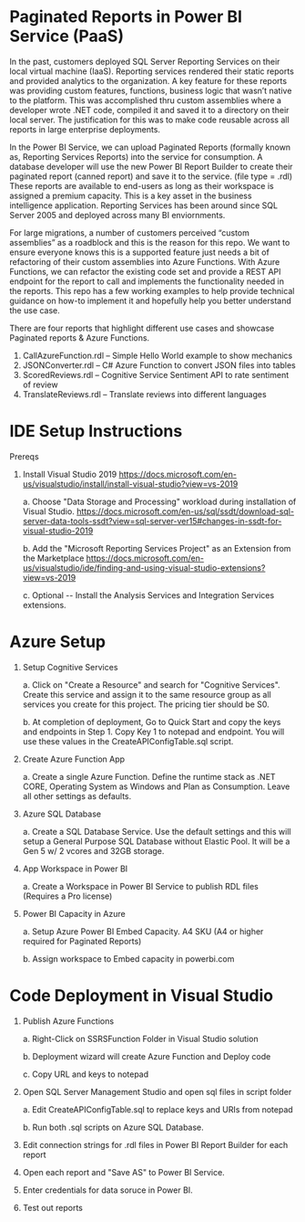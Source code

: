 # Paginated Reports in Power BI Service (PaaS)

In the past, customers deployed SQL Server Reporting Services on their local virtual machine (IaaS).  Reporting services rendered their static reports and provided analytics to the organization.  A key feature for these reports was providing custom features, functions, business logic that wasn’t native to the platform.  This was accomplished thru custom assemblies where a developer wrote .NET code, compiled it and saved it to a directory on their local server.  The justification for this was to make code reusable across all reports in large enterprise deployments.  

In the Power BI Service, we can upload Paginated Reports (formally known as, Reporting Services Reports) into the service for consumption.  A database developer will use the new Power BI Report Builder to create their paginated report (canned report) and save it to the service. (file type = .rdl)  These reports are available to end-users as long as their workspace is assigned a premium capacity.  This is a key asset in the business intelligence application.  Reporting Services has been around since SQL Server 2005 and deployed across many BI enviornments.

For large migrations, a number of customers perceived “custom assemblies” as a roadblock and this is the reason for this repo.  We want to ensure everyone knows this is a supported feature just needs a bit of refactoring of their custom assemblies into Azure Functions.  With Azure Functions, we can refactor the existing code set and provide a REST API endpoint for the report to call and implements the functionality needed in the reports.  This repo has a few working examples to help provide technical guidance on how-to implement it and hopefully help you better understand the use case.

There are four reports that highlight different use cases and showcase Paginated reports & Azure Functions.

1.	CallAzureFunction.rdl – Simple Hello World example to show mechanics
2.	JSONConverter.rdl – C# Azure Function to convert JSON files into tables
3.	ScoredReviews.rdl – Cognitive Service Sentiment API to rate sentiment of review
4.	TranslateReviews.rdl – Translate reviews into different languages

# IDE Setup Instructions
Prereqs
1. Install Visual Studio 2019 https://docs.microsoft.com/en-us/visualstudio/install/install-visual-studio?view=vs-2019
    
    a. Choose "Data Storage and Processing" workload during installation of Visual Studio.  https://docs.microsoft.com/en-us/sql/ssdt/download-sql-server-data-tools-ssdt?view=sql-server-ver15#changes-in-ssdt-for-visual-studio-2019
    
    b. Add the "Microsoft Reporting Services Project" as an Extension from the Marketplace https://docs.microsoft.com/en-us/visualstudio/ide/finding-and-using-visual-studio-extensions?view=vs-2019 

    c. Optional -- Install the Analysis Services and Integration Services extensions.
    
# Azure Setup
1. Setup Cognitive Services

    a. Click on "Create a Resource" and search for "Cognitive Services".  Create this service and assign it to the same resource group as all services you create for this project.  The pricing tier should be S0.
    
    b. At completion of deployment, Go to Quick Start and copy the keys and endpoints in Step 1.  Copy Key 1 to notepad and endpoint.  You will use these values in the CreateAPIConfigTable.sql script.

2. Create Azure Function App

    a. Create a single Azure Function.  Define the runtime stack as .NET CORE, Operating System as Windows and Plan as Consumption.  Leave all other settings as defaults.

3. Azure SQL Database
    
    a. Create a SQL Database Service.  Use the default settings and this will setup a General Purpose SQL Database without Elastic Pool. It will be a Gen 5 w/ 2 vcores and 32GB storage.

4. App Workspace in Power BI

    a. Create a Workspace in Power BI Service to publish RDL files (Requires a Pro license)

5. Power BI Capacity in Azure

    a. Setup Azure Power BI Embed Capacity. A4 SKU (A4 or higher required for Paginated Reports)
    
    b. Assign workspace to Embed capacity in powerbi.com

# Code Deployment in Visual Studio
1. Publish Azure Functions

    a. Right-Click on SSRSFunction Folder in Visual Studio solution

    b. Deployment wizard will create Azure Function and Deploy code

    c. Copy URL and keys to notepad

2. Open SQL Server Management Studio and open sql files in script folder

    a. Edit CreateAPIConfigTable.sql to replace keys and URIs from notepad

    b. Run both .sql scripts on Azure SQL Database.

3. Edit connection strings for .rdl files in Power BI Report Builder for each report
4. Open each report and "Save AS" to Power BI Service.
5. Enter credentials for data soruce in Power BI.
6. Test out reports

